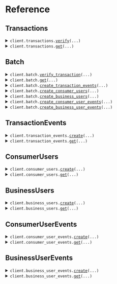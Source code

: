 # Reference
## Transactions
<details><summary><code>client.transactions.<a href="src/flagright/transactions/client.py">verify</a>(...)</code></summary>
<dl>
<dd>

#### 📝 Description

<dl>
<dd>

<dl>
<dd>

## POST Transactions

`/transactions` endpoint allows you to operate on the [Transaction entity.](/guides/overview/entities#transaction)

In order to pass the payload of a transaction to Flagright and verify the transaction, you will need to call this endpoint with the transaction payload. Not all fields are mandatory, you will only need to pass in the fields that you have and are relevant for your compliance setup.


### Payload

Here are some of the most used payload fields explained (you can find the full payload [schema below](/api-reference/api-reference/transactions/verify#request) with 1 line descriptions):

* `type`: Type of transaction (Ex: `WITHDRAWAL`, `DEPOSIT`, `TRANSFER` etc).
* `transactionId` - Unique Identifier for the transaction.
* `timestamp` - UNIX timestamp in *milliseconds* of when the transaction took place
* `transactionState` - The state of the transaction, set to `CREATED` by default. [More details here](/guides/overview/entities#transaction-lifecycle-through-transaction-events)
* `originUserId` - Unique identifier (if any) of the user who is sending the money. This user must be created within the Flagright system before using the [create a consumer user](/api-reference/api-reference/consumer-users/create) or [create a business user](/api-reference/api-reference/business-users/create) endpoint
* `destinationUserId` - Unique identifier (if any) of the user who is receiving the money. This user must be created within the Flagright system before using the [create a consumer user](/api-reference/api-reference/consumer-users/create) or [create a business user](/api-reference/api-reference/business-users/create) endpoint
* `originAmountDetails` - Details of the amount being sent from the origin
* `destinationAmountDetails` - Details of the amount being received at the destination
* `originPaymentDetails` - Payment details (if any) used at the origin (ex: `CARD`, `IBAN`, `WALLET` etc). You can click on the dropdown next to the field in the schema below to view all supported payment types.
* `destinationPaymentDetails` - Payment details (if any) used at the destination (ex: `CARD`, `IBAN`, `WALLET` etc). You can click on the dropdown next to the field in the schema below to view all supported payment types.
</dd>
</dl>
</dd>
</dl>

#### 🔌 Usage

<dl>
<dd>

<dl>
<dd>

```python
from flagright import (
    DeviceData,
    Flagright,
    Tag,
    TransactionAmountDetails,
    TransactionDestinationPaymentDetails_Card,
    TransactionOriginPaymentDetails_Card,
)

client = Flagright(
    api_key="YOUR_API_KEY",
)
client.transactions.verify(
    type="DEPOSIT",
    transaction_id="7b80a539eea6e78acbd6d458e5971482",
    timestamp=1641654664000.0,
    origin_user_id="8650a2611d0771cba03310f74bf6",
    destination_user_id="9350a2611e0771cba03310f74bf6",
    origin_amount_details=TransactionAmountDetails(
        transaction_amount=800.0,
        transaction_currency="EUR",
        country="DE",
    ),
    destination_amount_details=TransactionAmountDetails(
        transaction_amount=68351.34,
        transaction_currency="INR",
        country="IN",
    ),
    origin_payment_details=TransactionOriginPaymentDetails_Card(
        card_fingerprint="20ac00fed8ef913aefb17cfae1097cce",
        card_issued_country="TR",
        transaction_reference_field="Deposit",
        f_3_ds_done=True,
    ),
    destination_payment_details=TransactionDestinationPaymentDetails_Card(
        card_fingerprint="20ac00fed8ef913aefb17cfae1097cce",
        card_issued_country="TR",
        transaction_reference_field="Deposit",
        f_3_ds_done=True,
    ),
    promotion_code_used=True,
    reference="loan repayment",
    origin_device_data=DeviceData(
        battery_level=95.0,
        device_latitude=13.0033,
        device_longitude=76.1004,
        ip_address="10.23.191.2",
        device_identifier="3c49f915d04485e34caba",
        vpn_used=False,
        operating_system="Android 11.2",
        device_maker="ASUS",
        device_model="Zenphone M2 Pro Max",
        device_year="2018",
        app_version="1.1.0",
    ),
    destination_device_data=DeviceData(
        battery_level=95.0,
        device_latitude=13.0033,
        device_longitude=76.1004,
        ip_address="10.23.191.2",
        device_identifier="3c49f915d04485e34caba",
        vpn_used=False,
        operating_system="Android 11.2",
        device_maker="ASUS",
        device_model="Zenphone M2 Pro Max",
        device_year="2018",
        app_version="1.1.0",
    ),
    tags=[
        Tag(
            key="customKey",
            value="customValue",
        )
    ],
)

```
</dd>
</dl>
</dd>
</dl>

#### ⚙️ Parameters

<dl>
<dd>

<dl>
<dd>

**type:** `str` — Type of transaction (ex: DEPOSIT, WITHDRAWAL, TRANSFER, EXTERNAL_PAYMENT, REFUND, OTHER)
    
</dd>
</dl>

<dl>
<dd>

**transaction_id:** `str` — Unique transaction identifier
    
</dd>
</dl>

<dl>
<dd>

**timestamp:** `float` — Timestamp of when transaction took place
    
</dd>
</dl>

<dl>
<dd>

**validate_origin_user_id:** `typing.Optional[BooleanString]` — Boolean string whether Flagright should validate if provided originUserId exist. True by default
    
</dd>
</dl>

<dl>
<dd>

**validate_destination_user_id:** `typing.Optional[BooleanString]` — Boolean string whether Flagright should validate if provided destinationUserId exist. True by default
    
</dd>
</dl>

<dl>
<dd>

**origin_user_id:** `typing.Optional[str]` — UserId for where the transaction originates from
    
</dd>
</dl>

<dl>
<dd>

**destination_user_id:** `typing.Optional[str]` — UserId for transaction's destination. In other words, where the value is being transferred to.
    
</dd>
</dl>

<dl>
<dd>

**transaction_state:** `typing.Optional[TransactionState]` 
    
</dd>
</dl>

<dl>
<dd>

**origin_amount_details:** `typing.Optional[TransactionAmountDetails]` 
    
</dd>
</dl>

<dl>
<dd>

**destination_amount_details:** `typing.Optional[TransactionAmountDetails]` 
    
</dd>
</dl>

<dl>
<dd>

**origin_payment_details:** `typing.Optional[TransactionOriginPaymentDetails]` — Payment details of the origin. It can be a bank account number, wallet ID, card fingerprint etc.
    
</dd>
</dl>

<dl>
<dd>

**destination_payment_details:** `typing.Optional[TransactionDestinationPaymentDetails]` 
    
</dd>
</dl>

<dl>
<dd>

**origin_funds_info:** `typing.Optional[OriginFundsInfo]` 
    
</dd>
</dl>

<dl>
<dd>

**related_transaction_ids:** `typing.Optional[typing.Sequence[str]]` — IDs of transactions related to this transaction. Ex: refund, split bills
    
</dd>
</dl>

<dl>
<dd>

**product_type:** `typing.Optional[str]` — Type of produce being used by the consumer (ex wallets, payments etc)
    
</dd>
</dl>

<dl>
<dd>

**promotion_code_used:** `typing.Optional[bool]` — Whether a promotion code was used or not the transaction
    
</dd>
</dl>

<dl>
<dd>

**reference:** `typing.Optional[str]` — Reference field for the transaction indicating the purpose of the transaction etc.
    
</dd>
</dl>

<dl>
<dd>

**origin_device_data:** `typing.Optional[DeviceData]` 
    
</dd>
</dl>

<dl>
<dd>

**destination_device_data:** `typing.Optional[DeviceData]` 
    
</dd>
</dl>

<dl>
<dd>

**tags:** `typing.Optional[typing.Sequence[Tag]]` — Additional information that can be added via tags
    
</dd>
</dl>

<dl>
<dd>

**update_count:** `typing.Optional[float]` 
    
</dd>
</dl>

<dl>
<dd>

**request_options:** `typing.Optional[RequestOptions]` — Request-specific configuration.
    
</dd>
</dl>
</dd>
</dl>


</dd>
</dl>
</details>

<details><summary><code>client.transactions.<a href="src/flagright/transactions/client.py">get</a>(...)</code></summary>
<dl>
<dd>

#### 📝 Description

<dl>
<dd>

<dl>
<dd>

### GET Transactions

`/transactions` endpoint allows you to operate on the [Transaction entity](/guides/overview/entities#transaction).

Calling `GET /transactions/{transactionId}` will return the entire transaction payload and rule execution results for the transaction with the corresponding `transactionId`
</dd>
</dl>
</dd>
</dl>

#### 🔌 Usage

<dl>
<dd>

<dl>
<dd>

```python
from flagright import Flagright

client = Flagright(
    api_key="YOUR_API_KEY",
)
client.transactions.get(
    transaction_id="transactionId",
)

```
</dd>
</dl>
</dd>
</dl>

#### ⚙️ Parameters

<dl>
<dd>

<dl>
<dd>

**transaction_id:** `str` — Unique Transaction Identifier
    
</dd>
</dl>

<dl>
<dd>

**request_options:** `typing.Optional[RequestOptions]` — Request-specific configuration.
    
</dd>
</dl>
</dd>
</dl>


</dd>
</dl>
</details>

## Batch
<details><summary><code>client.batch.<a href="src/flagright/batch/client.py">verify_transaction</a>(...)</code></summary>
<dl>
<dd>

#### 🔌 Usage

<dl>
<dd>

<dl>
<dd>

```python
from flagright import Flagright, Transaction

client = Flagright(
    api_key="YOUR_API_KEY",
)
client.batch.verify_transaction(
    data=[
        Transaction(
            type="type",
            transaction_id="transactionId",
            timestamp=1.1,
        )
    ],
)

```
</dd>
</dl>
</dd>
</dl>

#### ⚙️ Parameters

<dl>
<dd>

<dl>
<dd>

**data:** `typing.Sequence[Transaction]` 
    
</dd>
</dl>

<dl>
<dd>

**validate_origin_user_id:** `typing.Optional[BooleanString]` — Boolean string whether Flagright should validate if provided originUserId exist. True by default
    
</dd>
</dl>

<dl>
<dd>

**validate_destination_user_id:** `typing.Optional[BooleanString]` — Boolean string whether Flagright should validate if provided destinationUserId exist. True by default
    
</dd>
</dl>

<dl>
<dd>

**batch_id:** `typing.Optional[str]` 
    
</dd>
</dl>

<dl>
<dd>

**request_options:** `typing.Optional[RequestOptions]` — Request-specific configuration.
    
</dd>
</dl>
</dd>
</dl>


</dd>
</dl>
</details>

<details><summary><code>client.batch.<a href="src/flagright/batch/client.py">get</a>(...)</code></summary>
<dl>
<dd>

#### 🔌 Usage

<dl>
<dd>

<dl>
<dd>

```python
from flagright import Flagright

client = Flagright(
    api_key="YOUR_API_KEY",
)
client.batch.get(
    batch_id="batchId",
)

```
</dd>
</dl>
</dd>
</dl>

#### ⚙️ Parameters

<dl>
<dd>

<dl>
<dd>

**batch_id:** `str` — Unique Batch Identifier
    
</dd>
</dl>

<dl>
<dd>

**page_size:** `typing.Optional[PageSize]` — Page size (default 20)
    
</dd>
</dl>

<dl>
<dd>

**page:** `typing.Optional[Page]` — Page
    
</dd>
</dl>

<dl>
<dd>

**request_options:** `typing.Optional[RequestOptions]` — Request-specific configuration.
    
</dd>
</dl>
</dd>
</dl>


</dd>
</dl>
</details>

<details><summary><code>client.batch.<a href="src/flagright/batch/client.py">create_transaction_events</a>(...)</code></summary>
<dl>
<dd>

#### 🔌 Usage

<dl>
<dd>

<dl>
<dd>

```python
from flagright import Flagright, TransactionEvent

client = Flagright(
    api_key="YOUR_API_KEY",
)
client.batch.create_transaction_events(
    data=[
        TransactionEvent(
            transaction_state="CREATED",
            timestamp=1.1,
            transaction_id="transactionId",
        )
    ],
)

```
</dd>
</dl>
</dd>
</dl>

#### ⚙️ Parameters

<dl>
<dd>

<dl>
<dd>

**data:** `typing.Sequence[TransactionEvent]` 
    
</dd>
</dl>

<dl>
<dd>

**batch_id:** `typing.Optional[str]` 
    
</dd>
</dl>

<dl>
<dd>

**request_options:** `typing.Optional[RequestOptions]` — Request-specific configuration.
    
</dd>
</dl>
</dd>
</dl>


</dd>
</dl>
</details>

<details><summary><code>client.batch.<a href="src/flagright/batch/client.py">create_consumer_users</a>(...)</code></summary>
<dl>
<dd>

#### 🔌 Usage

<dl>
<dd>

<dl>
<dd>

```python
from flagright import Flagright, User

client = Flagright(
    api_key="YOUR_API_KEY",
)
client.batch.create_consumer_users(
    data=[
        User(
            user_id="userId",
            created_timestamp=1.1,
        )
    ],
)

```
</dd>
</dl>
</dd>
</dl>

#### ⚙️ Parameters

<dl>
<dd>

<dl>
<dd>

**data:** `typing.Sequence[User]` 
    
</dd>
</dl>

<dl>
<dd>

**batch_id:** `typing.Optional[str]` 
    
</dd>
</dl>

<dl>
<dd>

**request_options:** `typing.Optional[RequestOptions]` — Request-specific configuration.
    
</dd>
</dl>
</dd>
</dl>


</dd>
</dl>
</details>

<details><summary><code>client.batch.<a href="src/flagright/batch/client.py">create_business_users</a>(...)</code></summary>
<dl>
<dd>

#### 🔌 Usage

<dl>
<dd>

<dl>
<dd>

```python
from flagright import Business, CompanyGeneralDetails, Flagright, LegalEntity

client = Flagright(
    api_key="YOUR_API_KEY",
)
client.batch.create_business_users(
    data=[
        Business(
            user_id="userId",
            created_timestamp=1.1,
            legal_entity=LegalEntity(
                company_general_details=CompanyGeneralDetails(
                    legal_name="Ozkan Hazelnut Export JSC",
                    business_industry=["Farming"],
                    main_products_services_sold=["Hazelnut"],
                ),
            ),
        )
    ],
)

```
</dd>
</dl>
</dd>
</dl>

#### ⚙️ Parameters

<dl>
<dd>

<dl>
<dd>

**data:** `typing.Sequence[Business]` 
    
</dd>
</dl>

<dl>
<dd>

**batch_id:** `typing.Optional[str]` 
    
</dd>
</dl>

<dl>
<dd>

**request_options:** `typing.Optional[RequestOptions]` — Request-specific configuration.
    
</dd>
</dl>
</dd>
</dl>


</dd>
</dl>
</details>

<details><summary><code>client.batch.<a href="src/flagright/batch/client.py">create_consumer_user_events</a>(...)</code></summary>
<dl>
<dd>

#### 🔌 Usage

<dl>
<dd>

<dl>
<dd>

```python
from flagright import ConsumerUserEvent, Flagright

client = Flagright(
    api_key="YOUR_API_KEY",
)
client.batch.create_consumer_user_events(
    data=[
        ConsumerUserEvent(
            timestamp=1.1,
            user_id="userId",
        )
    ],
)

```
</dd>
</dl>
</dd>
</dl>

#### ⚙️ Parameters

<dl>
<dd>

<dl>
<dd>

**data:** `typing.Sequence[ConsumerUserEvent]` 
    
</dd>
</dl>

<dl>
<dd>

**batch_id:** `typing.Optional[str]` 
    
</dd>
</dl>

<dl>
<dd>

**request_options:** `typing.Optional[RequestOptions]` — Request-specific configuration.
    
</dd>
</dl>
</dd>
</dl>


</dd>
</dl>
</details>

<details><summary><code>client.batch.<a href="src/flagright/batch/client.py">create_business_user_events</a>(...)</code></summary>
<dl>
<dd>

#### 🔌 Usage

<dl>
<dd>

<dl>
<dd>

```python
from flagright import BusinessUserEvent, Flagright

client = Flagright(
    api_key="YOUR_API_KEY",
)
client.batch.create_business_user_events(
    data=[
        BusinessUserEvent(
            timestamp=1.1,
            user_id="userId",
        )
    ],
)

```
</dd>
</dl>
</dd>
</dl>

#### ⚙️ Parameters

<dl>
<dd>

<dl>
<dd>

**data:** `typing.Sequence[BusinessUserEvent]` 
    
</dd>
</dl>

<dl>
<dd>

**batch_id:** `typing.Optional[str]` 
    
</dd>
</dl>

<dl>
<dd>

**request_options:** `typing.Optional[RequestOptions]` — Request-specific configuration.
    
</dd>
</dl>
</dd>
</dl>


</dd>
</dl>
</details>

## TransactionEvents
<details><summary><code>client.transaction_events.<a href="src/flagright/transaction_events/client.py">create</a>(...)</code></summary>
<dl>
<dd>

#### 📝 Description

<dl>
<dd>

<dl>
<dd>

## POST Transaction Events

`/events/transaction` endpoint allows you to operate on the [Transaction Events entity.](/guides/overview/entities#transaction-event)

Transaction events are created after the initial `POST /transactions` call (which creates a transaction) and are used to:

* Update the STATE of the transaction, using the `transactionState` field and manage the [Transaction Lifecycle](/guides/overview/entities#transaction-lifecycle-through-transaction-events)
* Update the transaction details, using the `updatedTransactionAttributes` field.

> If you have neither of the above two use cases, you do not need to use transaction events.

### Payload

Each transaction event needs three mandatory fields:

* `transactionState` - STATE of the transaction -> value is set to `CREATED` after `POST /transactions` call
* `timestamp`- the timestamp of when the event was created or occured in your system
* `transactionId` - The ID of the transaction for which this event is generated.

In order to make individual events retrievable, you also need to pass in a unique `eventId` to the request body.
</dd>
</dl>
</dd>
</dl>

#### 🔌 Usage

<dl>
<dd>

<dl>
<dd>

```python
from flagright import DeviceData, Flagright

client = Flagright(
    api_key="YOUR_API_KEY",
)
client.transaction_events.create(
    transaction_state="SUCCESSFUL",
    timestamp=1752526580000.0,
    transaction_id="443dea26147a406b957d9ee3a1247b11",
    event_id="aaeeb166147a406b957dd9147a406b957",
    event_description="Transaction created",
    meta_data=DeviceData(
        battery_level=76.3,
        device_latitude=13.009711,
        device_longitude=76.102898,
        ip_address="79.144.2.20",
        vpn_used=True,
    ),
)

```
</dd>
</dl>
</dd>
</dl>

#### ⚙️ Parameters

<dl>
<dd>

<dl>
<dd>

**transaction_state:** `TransactionState` 
    
</dd>
</dl>

<dl>
<dd>

**timestamp:** `float` — Timestamp of the event
    
</dd>
</dl>

<dl>
<dd>

**transaction_id:** `str` — Transaction ID the event pertains to
    
</dd>
</dl>

<dl>
<dd>

**event_id:** `typing.Optional[str]` — Unique event ID
    
</dd>
</dl>

<dl>
<dd>

**reason:** `typing.Optional[str]` — Reason for the event or a state change
    
</dd>
</dl>

<dl>
<dd>

**event_description:** `typing.Optional[str]` — Event description
    
</dd>
</dl>

<dl>
<dd>

**updated_transaction_attributes:** `typing.Optional[TransactionUpdatable]` 
    
</dd>
</dl>

<dl>
<dd>

**meta_data:** `typing.Optional[DeviceData]` 
    
</dd>
</dl>

<dl>
<dd>

**update_count:** `typing.Optional[float]` 
    
</dd>
</dl>

<dl>
<dd>

**request_options:** `typing.Optional[RequestOptions]` — Request-specific configuration.
    
</dd>
</dl>
</dd>
</dl>


</dd>
</dl>
</details>

<details><summary><code>client.transaction_events.<a href="src/flagright/transaction_events/client.py">get</a>(...)</code></summary>
<dl>
<dd>

#### 📝 Description

<dl>
<dd>

<dl>
<dd>

### GET Transaction Events

`/events/transaction` endpoint allows you to operate on the [Transaction Events entity.](/guides/overview/entities#transaction-event).

You can retrieve any transaction event you created using the [POST Transaction Events](/api-reference/api-reference/transaction-events/create) call.
</dd>
</dl>
</dd>
</dl>

#### 🔌 Usage

<dl>
<dd>

<dl>
<dd>

```python
from flagright import Flagright

client = Flagright(
    api_key="YOUR_API_KEY",
)
client.transaction_events.get(
    event_id="eventId",
)

```
</dd>
</dl>
</dd>
</dl>

#### ⚙️ Parameters

<dl>
<dd>

<dl>
<dd>

**event_id:** `str` — Unique Transaction Identifier
    
</dd>
</dl>

<dl>
<dd>

**request_options:** `typing.Optional[RequestOptions]` — Request-specific configuration.
    
</dd>
</dl>
</dd>
</dl>


</dd>
</dl>
</details>

## ConsumerUsers
<details><summary><code>client.consumer_users.<a href="src/flagright/consumer_users/client.py">create</a>(...)</code></summary>
<dl>
<dd>

#### 📝 Description

<dl>
<dd>

<dl>
<dd>

## POST Consumer User

`/consumer/user` endpoint allows you to operate on the Consumer user entity.

In order to pass the payload of a User to Flagright and verify the User, you will need to call this endpoint with the User payload. Not all fields are mandatory, you will only need to pass in the fields that you have and are relevant for your compliance setup.

### Payload

Each consumer user needs two mandatory fields:

* `userId` - Unique identifier for the user
* `createdTimestamp` - UNIX timestamp in *milliseconds* for when the User is created in your system
</dd>
</dl>
</dd>
</dl>

#### 🔌 Usage

<dl>
<dd>

<dl>
<dd>

```python
from flagright import (
    Address,
    ConsumerName,
    ContactDetails,
    Flagright,
    LegalDocument,
    Tag,
    UserDetails,
    UserTag,
)

client = Flagright(
    api_key="YOUR_API_KEY",
)
client.consumer_users.create(
    user_id="96647cfd9e8fe66ee0f3362e011e34e8",
    created_timestamp=1641654664000.0,
    user_details=UserDetails(
        name=ConsumerName(
            first_name="Baran",
            middle_name="Realblood",
            last_name="Ozkan",
        ),
        date_of_birth="1991-01-01",
        country_of_residence="US",
        country_of_nationality="DE",
    ),
    legal_documents=[
        LegalDocument(
            document_type="passport",
            document_number="Z9431P",
            document_issued_date=1639939034000.0,
            document_expiration_date=1839939034000.0,
            document_issued_country="DE",
            tags=[
                Tag(
                    key="customerType",
                    value="wallet",
                )
            ],
        )
    ],
    contact_details=ContactDetails(
        email_ids=["baran@flagright.com"],
        contact_numbers=["+37112345432"],
        websites=["flagright.com"],
        addresses=[
            Address(
                address_lines=["Klara-Franke Str 20"],
                postcode="10557",
                city="Berlin",
                state="Berlin",
                country="Germany",
                tags=[
                    Tag(
                        key="customKey",
                        value="customValue",
                    )
                ],
            )
        ],
    ),
    tags=[
        UserTag(
            key="customKey",
            value="customValue",
        )
    ],
)

```
</dd>
</dl>
</dd>
</dl>

#### ⚙️ Parameters

<dl>
<dd>

<dl>
<dd>

**user_id:** `str` — Unique user ID
    
</dd>
</dl>

<dl>
<dd>

**created_timestamp:** `float` — Timestamp when userId is created
    
</dd>
</dl>

<dl>
<dd>

**lock_cra_risk_level:** `typing.Optional[BooleanString]` — Boolean string whether Flagright should lock the CRA risk level for the user.
    
</dd>
</dl>

<dl>
<dd>

**lock_kyc_risk_level:** `typing.Optional[BooleanString]` — Boolean string whether Flagright should lock the KYC risk level for the user.
    
</dd>
</dl>

<dl>
<dd>

**validate_user_id:** `typing.Optional[BooleanString]` — Boolean string whether Flagright should validate the userId
    
</dd>
</dl>

<dl>
<dd>

**activated_timestamp:** `typing.Optional[float]` — Timestamp when user was activated
    
</dd>
</dl>

<dl>
<dd>

**user_details:** `typing.Optional[UserDetails]` 
    
</dd>
</dl>

<dl>
<dd>

**user_state_details:** `typing.Optional[UserStateDetails]` 
    
</dd>
</dl>

<dl>
<dd>

**kyc_status_details:** `typing.Optional[KycStatusDetails]` 
    
</dd>
</dl>

<dl>
<dd>

**eodd_date:** `typing.Optional[float]` 
    
</dd>
</dl>

<dl>
<dd>

**employment_status:** `typing.Optional[EmploymentStatus]` 
    
</dd>
</dl>

<dl>
<dd>

**occupation:** `typing.Optional[str]` 
    
</dd>
</dl>

<dl>
<dd>

**legal_documents:** `typing.Optional[typing.Sequence[LegalDocument]]` — User's legal identity documents - See Document Model for details
    
</dd>
</dl>

<dl>
<dd>

**contact_details:** `typing.Optional[ContactDetails]` 
    
</dd>
</dl>

<dl>
<dd>

**employment_details:** `typing.Optional[EmploymentDetails]` 
    
</dd>
</dl>

<dl>
<dd>

**transaction_limits:** `typing.Optional[TransactionLimits]` 
    
</dd>
</dl>

<dl>
<dd>

**expected_income:** `typing.Optional[ExpectedIncome]` 
    
</dd>
</dl>

<dl>
<dd>

**risk_level:** `typing.Optional[RiskLevel]` 
    
</dd>
</dl>

<dl>
<dd>

**kyc_risk_level:** `typing.Optional[RiskLevel]` 
    
</dd>
</dl>

<dl>
<dd>

**acquisition_channel:** `typing.Optional[AcquisitionChannel]` 
    
</dd>
</dl>

<dl>
<dd>

**reason_for_account_opening:** `typing.Optional[typing.Sequence[str]]` 
    
</dd>
</dl>

<dl>
<dd>

**source_of_funds:** `typing.Optional[typing.Sequence[SourceOfFunds]]` 
    
</dd>
</dl>

<dl>
<dd>

**user_segment:** `typing.Optional[ConsumerUserSegment]` 
    
</dd>
</dl>

<dl>
<dd>

**pep_status:** `typing.Optional[typing.Sequence[PepStatus]]` 
    
</dd>
</dl>

<dl>
<dd>

**sanctions_status:** `typing.Optional[SanctionsStatus]` 
    
</dd>
</dl>

<dl>
<dd>

**adverse_media_status:** `typing.Optional[AdverseMediaStatus]` 
    
</dd>
</dl>

<dl>
<dd>

**last_transaction_timestamp:** `typing.Optional[float]` — Timestamp of the last successful transaction of the user
    
</dd>
</dl>

<dl>
<dd>

**linked_entities:** `typing.Optional[UserEntityLink]` 
    
</dd>
</dl>

<dl>
<dd>

**saved_payment_details:** `typing.Optional[typing.Sequence[UserSavedPaymentDetailsItem]]` 
    
</dd>
</dl>

<dl>
<dd>

**tags:** `typing.Optional[typing.Sequence[UserTag]]` — Additional information that can be added via tags
    
</dd>
</dl>

<dl>
<dd>

**attachments:** `typing.Optional[typing.Sequence[PersonAttachment]]` — Uploaded user's attachment
    
</dd>
</dl>

<dl>
<dd>

**meta_data:** `typing.Optional[DeviceData]` 
    
</dd>
</dl>

<dl>
<dd>

**update_count:** `typing.Optional[float]` 
    
</dd>
</dl>

<dl>
<dd>

**request_options:** `typing.Optional[RequestOptions]` — Request-specific configuration.
    
</dd>
</dl>
</dd>
</dl>


</dd>
</dl>
</details>

<details><summary><code>client.consumer_users.<a href="src/flagright/consumer_users/client.py">get</a>(...)</code></summary>
<dl>
<dd>

#### 📝 Description

<dl>
<dd>

<dl>
<dd>

### GET Consumer User

`/consumer/user` endpoint allows you to operate on the Consumer User entity.

Calling `GET /consumer/user/{userId}` will return the entire user payload and rule execution results for the user with the corresponding `userId`
</dd>
</dl>
</dd>
</dl>

#### 🔌 Usage

<dl>
<dd>

<dl>
<dd>

```python
from flagright import Flagright

client = Flagright(
    api_key="YOUR_API_KEY",
)
client.consumer_users.get(
    user_id="userId",
)

```
</dd>
</dl>
</dd>
</dl>

#### ⚙️ Parameters

<dl>
<dd>

<dl>
<dd>

**user_id:** `str` — 
    
</dd>
</dl>

<dl>
<dd>

**request_options:** `typing.Optional[RequestOptions]` — Request-specific configuration.
    
</dd>
</dl>
</dd>
</dl>


</dd>
</dl>
</details>

## BusinessUsers
<details><summary><code>client.business_users.<a href="src/flagright/business_users/client.py">create</a>(...)</code></summary>
<dl>
<dd>

#### 📝 Description

<dl>
<dd>

<dl>
<dd>

## POST Business User

`/business/user` endpoint allows you to operate on the Business user entity.

In order to pass the payload of a User to Flagright and verify the User, you will need to call this endpoint with the User payload. Not all fields are mandatory, you will only need to pass in the fields that you have and are relevant for your compliance setup.

### Payload


Each business user needs three mandatory fields:

* `userId` - Unique identifier for the user
* `legalEntity` - Details of the business legal entity (CompanyGeneralDetails, FinancialDetails etc) - only `legalName`in `CompanyGeneralDetails` is mandatory
* `createdTimestamp` - UNIX timestamp in *milliseconds* for when the User is created in your system
</dd>
</dl>
</dd>
</dl>

#### 🔌 Usage

<dl>
<dd>

<dl>
<dd>

```python
from flagright import CompanyGeneralDetails, Flagright, LegalEntity

client = Flagright(
    api_key="YOUR_API_KEY",
)
client.business_users.create(
    user_id="userId",
    created_timestamp=1.1,
    legal_entity=LegalEntity(
        company_general_details=CompanyGeneralDetails(
            legal_name="Ozkan Hazelnut Export JSC",
            business_industry=["Farming"],
            main_products_services_sold=["Hazelnut"],
        ),
    ),
)

```
</dd>
</dl>
</dd>
</dl>

#### ⚙️ Parameters

<dl>
<dd>

<dl>
<dd>

**user_id:** `str` — Unique user ID for the user
    
</dd>
</dl>

<dl>
<dd>

**created_timestamp:** `float` — Timestamp when the user was created
    
</dd>
</dl>

<dl>
<dd>

**legal_entity:** `LegalEntity` 
    
</dd>
</dl>

<dl>
<dd>

**lock_cra_risk_level:** `typing.Optional[BooleanString]` — Boolean string whether Flagright should lock the CRA risk level for the user.
    
</dd>
</dl>

<dl>
<dd>

**lock_kyc_risk_level:** `typing.Optional[BooleanString]` — Boolean string whether Flagright should lock the KYC risk level for the user.
    
</dd>
</dl>

<dl>
<dd>

**validate_user_id:** `typing.Optional[BooleanString]` — Boolean string whether Flagright should validate the userId
    
</dd>
</dl>

<dl>
<dd>

**activated_timestamp:** `typing.Optional[float]` — Timestamp when the user was activated
    
</dd>
</dl>

<dl>
<dd>

**user_state_details:** `typing.Optional[UserStateDetails]` 
    
</dd>
</dl>

<dl>
<dd>

**kyc_status_details:** `typing.Optional[KycStatusDetails]` 
    
</dd>
</dl>

<dl>
<dd>

**share_holders:** `typing.Optional[typing.Sequence[Person]]` — Shareholders (beneficiaries) of the company that hold at least 25% ownership. Can be another company or an individual
    
</dd>
</dl>

<dl>
<dd>

**directors:** `typing.Optional[typing.Sequence[Person]]` — Director(s) of the company. Must be at least one
    
</dd>
</dl>

<dl>
<dd>

**transaction_limits:** `typing.Optional[TransactionLimits]` 
    
</dd>
</dl>

<dl>
<dd>

**risk_level:** `typing.Optional[RiskLevel]` 
    
</dd>
</dl>

<dl>
<dd>

**kyc_risk_level:** `typing.Optional[RiskLevel]` 
    
</dd>
</dl>

<dl>
<dd>

**allowed_payment_methods:** `typing.Optional[typing.Sequence[PaymentMethod]]` 
    
</dd>
</dl>

<dl>
<dd>

**last_transaction_timestamp:** `typing.Optional[float]` — Timestamp of the last successful transaction of the user
    
</dd>
</dl>

<dl>
<dd>

**linked_entities:** `typing.Optional[UserEntityLink]` 
    
</dd>
</dl>

<dl>
<dd>

**acquisition_channel:** `typing.Optional[AcquisitionChannel]` 
    
</dd>
</dl>

<dl>
<dd>

**saved_payment_details:** `typing.Optional[typing.Sequence[BusinessSavedPaymentDetailsItem]]` 
    
</dd>
</dl>

<dl>
<dd>

**mcc_details:** `typing.Optional[MccDetails]` 
    
</dd>
</dl>

<dl>
<dd>

**tags:** `typing.Optional[typing.Sequence[UserTag]]` — Additional information that can be added via tags
    
</dd>
</dl>

<dl>
<dd>

**attachments:** `typing.Optional[typing.Sequence[PersonAttachment]]` — User's attachments uploaded by business user
    
</dd>
</dl>

<dl>
<dd>

**meta_data:** `typing.Optional[DeviceData]` 
    
</dd>
</dl>

<dl>
<dd>

**update_count:** `typing.Optional[float]` 
    
</dd>
</dl>

<dl>
<dd>

**request_options:** `typing.Optional[RequestOptions]` — Request-specific configuration.
    
</dd>
</dl>
</dd>
</dl>


</dd>
</dl>
</details>

<details><summary><code>client.business_users.<a href="src/flagright/business_users/client.py">get</a>(...)</code></summary>
<dl>
<dd>

#### 📝 Description

<dl>
<dd>

<dl>
<dd>

### GET Business User

`/business/user` endpoint allows you to operate on the Business User entity.

Calling `GET /business/user/{userId}` will return the entire User payload and rule execution results for the User with the corresponding `userId`
</dd>
</dl>
</dd>
</dl>

#### 🔌 Usage

<dl>
<dd>

<dl>
<dd>

```python
from flagright import Flagright

client = Flagright(
    api_key="YOUR_API_KEY",
)
client.business_users.get(
    user_id="userId",
)

```
</dd>
</dl>
</dd>
</dl>

#### ⚙️ Parameters

<dl>
<dd>

<dl>
<dd>

**user_id:** `str` — 
    
</dd>
</dl>

<dl>
<dd>

**request_options:** `typing.Optional[RequestOptions]` — Request-specific configuration.
    
</dd>
</dl>
</dd>
</dl>


</dd>
</dl>
</details>

## ConsumerUserEvents
<details><summary><code>client.consumer_user_events.<a href="src/flagright/consumer_user_events/client.py">create</a>(...)</code></summary>
<dl>
<dd>

#### 📝 Description

<dl>
<dd>

<dl>
<dd>

## POST Consumer User Events

`/events/consumer/user` endpoint allows you to operate on the Consumer User Events entity.

User events are created after the initial `POST /consumer/users` call (which creates a user) and are used to:

* Update the STATE and KYC Status of the user, using the `userStateDetails` or `kycStatusDetails` field
* Update the user details, using the `updatedConsumerUserAttributes` field.

> If you have neither of the above two use cases, you do not need to use user events.

### Payload

Each user event needs three mandatory fields:

* `timestamp`- the timestamp of when the event was created or occured in your system
* `userId` - The ID of the transaction for which this event is generated.

In order to make individual events retrievable, you also need to pass in a unique `eventId` to the request body.
</dd>
</dl>
</dd>
</dl>

#### 🔌 Usage

<dl>
<dd>

<dl>
<dd>

```python
from flagright import Flagright

client = Flagright(
    api_key="YOUR_API_KEY",
)
client.consumer_user_events.create(
    timestamp=1.1,
    user_id="userId",
)

```
</dd>
</dl>
</dd>
</dl>

#### ⚙️ Parameters

<dl>
<dd>

<dl>
<dd>

**timestamp:** `float` — Timestamp of the event
    
</dd>
</dl>

<dl>
<dd>

**user_id:** `str` — Transaction ID the event pertains to
    
</dd>
</dl>

<dl>
<dd>

**allow_user_type_conversion:** `typing.Optional[BooleanString]` — Boolean string whether Flagright should allow a Consumer user event to be applied to a Business user with the same user ID. This will converts a Business user to a Consumer user.
    
</dd>
</dl>

<dl>
<dd>

**lock_kyc_risk_level:** `typing.Optional[BooleanString]` — Boolean string whether Flagright should lock the KYC risk level for the user.
    
</dd>
</dl>

<dl>
<dd>

**lock_cra_risk_level:** `typing.Optional[BooleanString]` — Boolean string whether Flagright should lock the CRA risk level for the user.
    
</dd>
</dl>

<dl>
<dd>

**event_id:** `typing.Optional[str]` — Unique event ID
    
</dd>
</dl>

<dl>
<dd>

**reason:** `typing.Optional[str]` — Reason for the event or a state change
    
</dd>
</dl>

<dl>
<dd>

**event_description:** `typing.Optional[str]` — Event description
    
</dd>
</dl>

<dl>
<dd>

**updated_consumer_user_attributes:** `typing.Optional[UserOptional]` 
    
</dd>
</dl>

<dl>
<dd>

**update_count:** `typing.Optional[float]` 
    
</dd>
</dl>

<dl>
<dd>

**request_options:** `typing.Optional[RequestOptions]` — Request-specific configuration.
    
</dd>
</dl>
</dd>
</dl>


</dd>
</dl>
</details>

<details><summary><code>client.consumer_user_events.<a href="src/flagright/consumer_user_events/client.py">get</a>(...)</code></summary>
<dl>
<dd>

#### 📝 Description

<dl>
<dd>

<dl>
<dd>

### GET a Consumer User Event
You can retrieve any consumer user event you created using the [POST Consumer User Events](/api-reference/api-reference/consumer-user-events/create) call.
</dd>
</dl>
</dd>
</dl>

#### 🔌 Usage

<dl>
<dd>

<dl>
<dd>

```python
from flagright import Flagright

client = Flagright(
    api_key="YOUR_API_KEY",
)
client.consumer_user_events.get(
    event_id="eventId",
)

```
</dd>
</dl>
</dd>
</dl>

#### ⚙️ Parameters

<dl>
<dd>

<dl>
<dd>

**event_id:** `str` — Unique Consumer User Event Identifier
    
</dd>
</dl>

<dl>
<dd>

**request_options:** `typing.Optional[RequestOptions]` — Request-specific configuration.
    
</dd>
</dl>
</dd>
</dl>


</dd>
</dl>
</details>

## BusinessUserEvents
<details><summary><code>client.business_user_events.<a href="src/flagright/business_user_events/client.py">create</a>(...)</code></summary>
<dl>
<dd>

#### 📝 Description

<dl>
<dd>

<dl>
<dd>

## POST Business User Events

`/events/business/user` endpoint allows you to operate on the Business User Events entity.

User events are created after the initial `POST /business/users` call (which creates a user) and are used to:

* Update the STATE and KYC Status of the user, using the `userStateDetails` or `kycStatusDetails` field
* Update the user details, using the `updatedBusinessUserAttributes` field.

> If you have neither of the above two use cases, you do not need to use user events.

### Payload

Each user event needs three mandatory fields:

* `timestamp`- the timestamp of when the event was created or occured in your system
* `userId` - The ID of the transaction for which this event is generated.

In order to make individual events retrievable, you also need to pass in a unique `eventId` to the request body.
</dd>
</dl>
</dd>
</dl>

#### 🔌 Usage

<dl>
<dd>

<dl>
<dd>

```python
from flagright import Flagright

client = Flagright(
    api_key="YOUR_API_KEY",
)
client.business_user_events.create(
    timestamp=1.1,
    user_id="userId",
)

```
</dd>
</dl>
</dd>
</dl>

#### ⚙️ Parameters

<dl>
<dd>

<dl>
<dd>

**timestamp:** `float` — Timestamp of the event
    
</dd>
</dl>

<dl>
<dd>

**user_id:** `str` — Transaction ID the event pertains to
    
</dd>
</dl>

<dl>
<dd>

**allow_user_type_conversion:** `typing.Optional[BooleanString]` — Boolean string whether Flagright should allow a Business user event to be applied to a Consumer user with the same user ID. This will converts a Consumer user to a Business user.
    
</dd>
</dl>

<dl>
<dd>

**lock_kyc_risk_level:** `typing.Optional[BooleanString]` — Boolean string whether Flagright should lock the KYC risk level for the user.
    
</dd>
</dl>

<dl>
<dd>

**lock_cra_risk_level:** `typing.Optional[BooleanString]` — Boolean string whether Flagright should lock the CRA risk level for the user.
    
</dd>
</dl>

<dl>
<dd>

**event_id:** `typing.Optional[str]` — Unique event ID
    
</dd>
</dl>

<dl>
<dd>

**reason:** `typing.Optional[str]` — Reason for the event or a state change
    
</dd>
</dl>

<dl>
<dd>

**event_description:** `typing.Optional[str]` — Event description
    
</dd>
</dl>

<dl>
<dd>

**updated_business_user_attributes:** `typing.Optional[BusinessOptional]` 
    
</dd>
</dl>

<dl>
<dd>

**update_count:** `typing.Optional[float]` 
    
</dd>
</dl>

<dl>
<dd>

**request_options:** `typing.Optional[RequestOptions]` — Request-specific configuration.
    
</dd>
</dl>
</dd>
</dl>


</dd>
</dl>
</details>

<details><summary><code>client.business_user_events.<a href="src/flagright/business_user_events/client.py">get</a>(...)</code></summary>
<dl>
<dd>

#### 📝 Description

<dl>
<dd>

<dl>
<dd>

### GET a Business User Event
You can retrieve any business user event you created using the [POST Business User Events](/api-reference/api-reference/business-user-events/create) call.
</dd>
</dl>
</dd>
</dl>

#### 🔌 Usage

<dl>
<dd>

<dl>
<dd>

```python
from flagright import Flagright

client = Flagright(
    api_key="YOUR_API_KEY",
)
client.business_user_events.get(
    event_id="eventId",
)

```
</dd>
</dl>
</dd>
</dl>

#### ⚙️ Parameters

<dl>
<dd>

<dl>
<dd>

**event_id:** `str` — Unique Business User Event Identifier
    
</dd>
</dl>

<dl>
<dd>

**request_options:** `typing.Optional[RequestOptions]` — Request-specific configuration.
    
</dd>
</dl>
</dd>
</dl>


</dd>
</dl>
</details>

